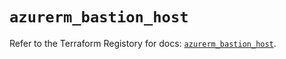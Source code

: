 # `azurerm_bastion_host`

Refer to the Terraform Registory for docs: [`azurerm_bastion_host`](https://www.terraform.io/docs/providers/azurerm/r/bastion_host).
